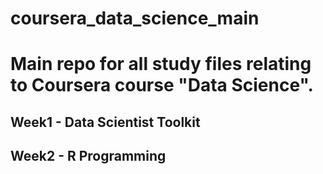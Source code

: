 # coursera_data_science_main

# Main repo for all study files relating to Coursera course "Data Science".

## Week1 - Data Scientist Toolkit
## Week2 - R Programming
